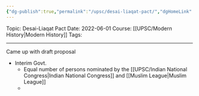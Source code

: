 ```yaml
---
{"dg-publish":true,"permalink":"/upsc/desai-liaqat-pact/","dgHomeLink":true,"dgPassFrontmatter":false}
---
```


Topic: Desai-Liaqat Pact
Date: 2022-06-01
Course: [[UPSC/Modern History|Modern History]]
Tags: 

---



Came up with draft proposal 
- Interim Govt. 
	- Equal number of persons nominated by the [[UPSC/Indian National Congress|Indian National Congress]] and [[Muslim League|Muslim League]]
	- 